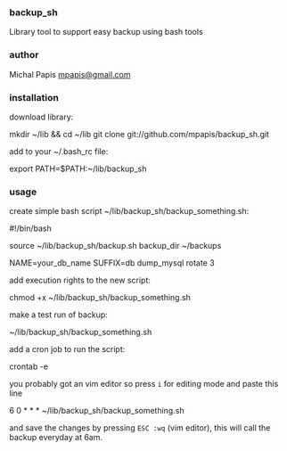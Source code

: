 ### backup_sh
Library tool to support easy backup using bash tools

### author
Michal Papis <mpapis@gmail.com>

### installation
download library:

  mkdir ~/lib && cd ~/lib
  git clone git://github.com/mpapis/backup_sh.git

add to your ~/.bash_rc file:

  export PATH=$PATH:~/lib/backup_sh

### usage
create simple bash script ~/lib/backup_sh/backup_something.sh:

  #!/bin/bash
  
  source ~/lib/backup_sh/backup.sh
  backup_dir ~/backups
  
  NAME=your_db_name
  SUFFIX=db
  dump_mysql
  rotate 3

add execution rights to the new script:

  chmod +x ~/lib/backup_sh/backup_something.sh

make a test run of backup:

  ~/lib/backup_sh/backup_something.sh

add a cron job to run the script:

  crontab -e

you probably got an vim editor so press `i` for editing mode and paste this line

  6 0 * * * ~/lib/backup_sh/backup_something.sh

and save the changes by pressing `ESC :wq` (vim editor), this will call the backup everyday at 6am.
